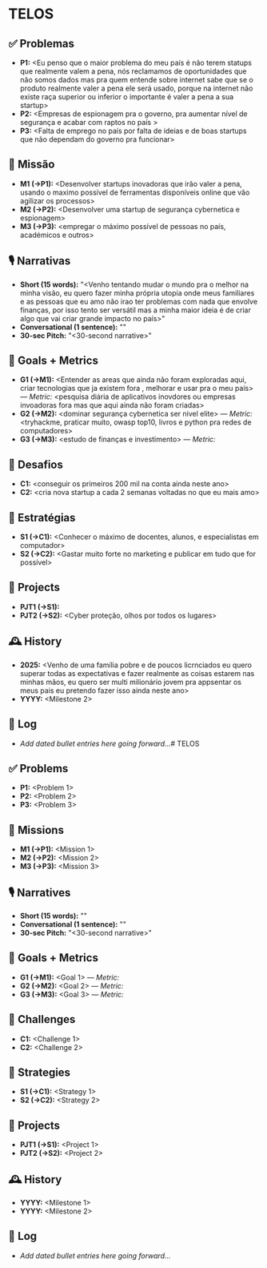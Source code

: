 # TELOS

## ✅ Problemas 
- **P1:** <Eu penso que o maior problema do meu país é não terem statups que realmente valem a pena, nós reclamamos de oportunidades que não somos dados mas pra quem entende sobre internet sabe que se o produto realmente valer a pena ele será usado, porque na internet não existe raça superior ou inferior o importante é valer a pena a sua startup>
- **P2:** <Empresas de espionagem pra o governo, pra aumentar nível de segurança e acabar com raptos no país >
- **P3:** <Falta de emprego no país por falta de ideias e de boas startups que não dependam do governo pra funcionar>

## 🎯 Missão 
- **M1 (→P1):** <Desenvolver startups inovadoras que irão valer a pena, usando o maximo possível de ferramentas disponíveis online que vão agilizar os processos>
- **M2 (→P2):** <Desenvolver uma startup de segurança cybernetica e espionagem>
- **M3 (→P3):** <empregar o máximo possível de pessoas no país, académicos e outros>

## 🎙️ Narrativas
- **Short (15 words):** "<Venho tentando mudar o mundo pra o melhor na minha visão, eu quero fazer minha própria utopia onde meus familiares e as pessoas que eu amo não irao ter problemas com nada que envolve finanças, por isso tento ser versátil mas a minha maior ideia é de criar algo que vai criar grande impacto no país>"
- **Conversational (1 sentence):** "<Conversational narrative>"
- **30-sec Pitch:** "<30-second narrative>"

## 🥅 Goals + Metrics
- **G1 (→M1):** <Entender as areas que ainda não foram exploradas aqui, criar tecnologias que ja existem fora , melhorar e usar pra o meu país> — *Metric:* <pesquisa diária de aplicativos inovdores ou empresas invoadoras fora mas que aqui ainda não foram criadas>
- **G2 (→M2):** <dominar segurança cybernetica ser nivel elite> — *Metric:* <tryhackme, praticar muito, owasp top10, livros e python pra redes de computadores>
- **G3 (→M3):** <estudo de finanças e investimento> — *Metric:* <livros e pesquisas>

## 🚧 Desafios 
- **C1:** <conseguir os primeiros 200 mil na conta ainda neste ano>
- **C2:** <cria nova startup a cada 2 semanas voltadas no que eu mais amo>

## 🔧 Estratégias 
- **S1 (→C1):** <Conhecer o máximo de docentes, alunos, e especialistas em computador>
- **S2 (→C2):** <Gastar muito forte no marketing e publicar em tudo que for possível>

## 📂 Projects
- **PJT1 (→S1):** <TEKNOG onde tudo pode aparecer sem a necessidade de sair de casa>
- **PJT2 (→S2):** <Cyber proteção, olhos por todos os lugares>

## 🕰️ History
- **2025:** <Venho de uma família pobre e de poucos licrnciados eu quero superar todas as expectativas e fazer realmente as coisas estarem nas minhas mãos, eu quero ser multi milionário jovem pra appsentar os meus pais eu pretendo fazer isso ainda neste ano>
- **YYYY:** <Milestone 2>

## 📒 Log
- *Add dated bullet entries here going forward…*# TELOS

## ✅ Problems
- **P1:** <Problem 1>
- **P2:** <Problem 2>
- **P3:** <Problem 3>

## 🎯 Missions
- **M1 (→P1):** <Mission 1>
- **M2 (→P2):** <Mission 2>
- **M3 (→P3):** <Mission 3>

## 🎙️ Narratives
- **Short (15 words):** "<Short narrative>"
- **Conversational (1 sentence):** "<Conversational narrative>"
- **30-sec Pitch:** "<30-second narrative>"

## 🥅 Goals + Metrics
- **G1 (→M1):** <Goal 1> — *Metric:* <metric>
- **G2 (→M2):** <Goal 2> — *Metric:* <metric>
- **G3 (→M3):** <Goal 3> — *Metric:* <metric>

## 🚧 Challenges
- **C1:** <Challenge 1>
- **C2:** <Challenge 2>

## 🔧 Strategies
- **S1 (→C1):** <Strategy 1>
- **S2 (→C2):** <Strategy 2>

## 📂 Projects
- **PJT1 (→S1):** <Project 1>
- **PJT2 (→S2):** <Project 2>

## 🕰️ History
- **YYYY:** <Milestone 1>
- **YYYY:** <Milestone 2>

## 📒 Log
- *Add dated bullet entries here going forward…*
